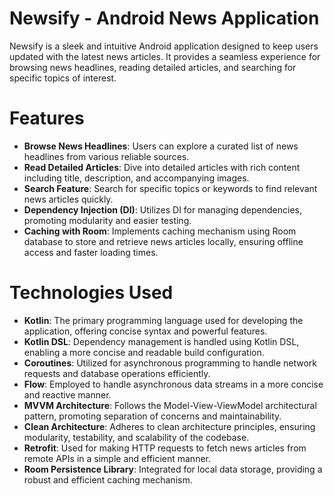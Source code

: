 # Newsify - Android News Application
Newsify is a sleek and intuitive Android application designed to keep users updated with the latest news articles. 
It provides a seamless experience for browsing news headlines, reading detailed articles, and searching for specific topics of interest.

# Features
- **Browse News Headlines**: Users can explore a curated list of news headlines from various reliable sources.
- **Read Detailed Articles**: Dive into detailed articles with rich content including title, description, and accompanying images.
- **Search Feature**: Search for specific topics or keywords to find relevant news articles quickly.
- **Dependency Injection (DI)**: Utilizes DI for managing dependencies, promoting modularity and easier testing.
- **Caching with Room**: Implements caching mechanism using Room database to store and retrieve news articles locally, ensuring offline access and faster loading times.

# Technologies Used
- **Kotlin**: The primary programming language used for developing the application, offering concise syntax and powerful features.
- **Kotlin DSL**: Dependency management is handled using Kotlin DSL, enabling a more concise and readable build configuration.
- **Coroutines**: Utilized for asynchronous programming to handle network requests and database operations efficiently.
- **Flow**: Employed to handle asynchronous data streams in a more concise and reactive manner.
- **MVVM Architecture**: Follows the Model-View-ViewModel architectural pattern, promoting separation of concerns and maintainability.
- **Clean Architecture**: Adheres to clean architecture principles, ensuring modularity, testability, and scalability of the codebase.
- **Retrofit**: Used for making HTTP requests to fetch news articles from remote APIs in a simple and efficient manner.
- **Room Persistence Library**: Integrated for local data storage, providing a robust and efficient caching mechanism.
